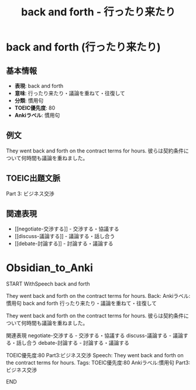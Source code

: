 ﻿---
title: "back and forth - 行ったり来たり"
tags:
  - TOEIC
  - 慣用句
  - "TOEIC/頻出度/80"
  - "TOEIC/Part3"
  - "表現/移動"
  - anki/deck/TOEIC慣用句
---

# back and forth (行ったり来たり)

## 基本情報
- **表現**: back and forth
- **意味**: 行ったり来たり・議論を重ねて・往復して
- **分類**: 慣用句
- **TOEIC優先度**: 80
- **Ankiラベル**: 慣用句

## 例文
They went back and forth on the contract terms for hours.
彼らは契約条件について何時間も議論を重ねました。

## TOEIC出題文脈
Part 3: ビジネス交渉

## 関連表現
- [[negotiate-交渉する]] - 交渉する・協議する
- [[discuss-議論する]] - 議論する・話し合う
- [[debate-討論する]] - 討論する・議論する

# Obsidian_to_Anki
START
WithSpeech
back and forth

They went back and forth on the contract terms for hours.
Back: 
Ankiラベル:慣用句
back and forth
行ったり来たり・議論を重ねて・往復して

They went back and forth on the contract terms for hours.
彼らは契約条件について何時間も議論を重ねました。

関連表現
negotiate-交渉する - 交渉する・協議する
discuss-議論する - 議論する・話し合う
debate-討論する - 討論する・議論する

TOEIC優先度:80
Part3:ビジネス交渉
Speech: They went back and forth on the contract terms for hours.
Tags: TOEIC優先度:80 Ankiラベル:慣用句 Part3:ビジネス交渉
<!--ID: 1750466394777-->
END

